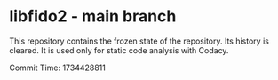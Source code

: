 # libfido2 - main branch

This repository contains the frozen state of the repository.
Its history is cleared. It is used only for static code
analysis with Codacy.

Commit Time: 1734428811